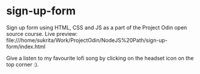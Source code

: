 # sign-up-form
Sign up form using HTML, CSS and JS as a part of the Project Odin open source course.
Live preview: file:///home/sukrita/Work/ProjectOdin/NodeJS%20Path/sign-up-form/index.html

Give a listen to my favourite lofi song by clicking on the headset icon on the top corner :).
